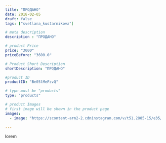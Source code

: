 ```yaml
---
title: "ПРОДАНО"
date: 2018-02-05
draft: false
tags: ["svetlana_kustarnikova"]

# meta description
description : "ПРОДАНО"

# product Price
price: "3000"
priceBefore: "3600.0"

# Product Short Description
shortDescription: "ПРОДАНО"

#product ID
productID: "Be05lMeFzvQ"

# type must be "products"
type: "products"

# product Images
# first image will be shown in the product page
images:
  - image: "https://scontent-arn2-2.cdninstagram.com/v/t51.2885-15/e35/26868579_166292147338721_2587094136523849728_n.jpg?se=8&tp=1&_nc_ht=scontent-arn2-2.cdninstagram.com&_nc_cat=105&_nc_ohc=uY4dozgHZaEAX-skvG2&ccb=7-4&oh=c2025f99c899965593fc69746926c933&oe=6082CED3&ig_cache_key=MTcwODI0MzQwMzM0MTc3Mzc3Ng%3D%3D.2-ccb7-4"

---
```

lorem
